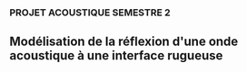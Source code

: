### PROJET ACOUSTIQUE SEMESTRE 2
## Modélisation de la réflexion d'une onde acoustique à une interface rugueuse
